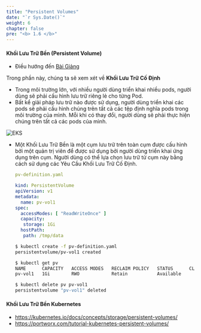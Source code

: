 ```yaml
---
title: "Persistent Volumes"
date: "`r Sys.Date()`"
weight: 6
chapter: false
pre: "<b> 1.6 </b>"
---
```


#### Khối Lưu Trữ Bền (Persistent Volume)

  - Điều hướng đến [Bài Giảng](https://kodekloud.com/topic/persistent-volumes-4/)

Trong phần này, chúng ta sẽ xem xét về **Khối Lưu Trữ Cố Định**

- Trong môi trường lớn, với nhiều người dùng triển khai nhiều pods, người dùng sẽ phải cấu hình lưu trữ riêng lẻ cho từng Pod.
- Bất kể giải pháp lưu trữ nào được sử dụng, người dùng triển khai các pods sẽ phải cấu hình chúng trên tất cả các tệp định nghĩa pods trong môi trường của mình. Mỗi khi có thay đổi, người dùng sẽ phải thực hiện chúng trên tất cả các pods của mình.

![EKS](/images/0005/00016.png?featherlight=false&width=90pc)

- Một Khối Lưu Trữ Bền là một cụm lưu trữ trên toàn cụm được cấu hình bởi một quản trị viên để được sử dụng bởi người dùng triển khai ứng dụng trên cụm. Người dùng có thể lựa chọn lưu trữ từ cụm này bằng cách sử dụng các Yêu Cầu Khối Lưu Trữ Cố Định.

  ```yaml
  pv-definition.yaml
  
  kind: PersistentVolume
  apiVersion: v1
  metadata:
    name: pv-vol1
  spec:
    accessModes: [ "ReadWriteOnce" ]
    capacity:
     storage: 1Gi
    hostPath:
     path: /tmp/data
  ```

  ```bash
  $ kubectl create -f pv-definition.yaml
  persistentvolume/pv-vol1 created

  $ kubectl get pv
  NAME      CAPACITY   ACCESS MODES   RECLAIM POLICY   STATUS      CLAIM   STORAGECLASS   REASON   AGE
  pv-vol1   1Gi        RWO            Retain           Available                                   3min
  
  $ kubectl delete pv pv-vol1
  persistentvolume "pv-vol1" deleted
  ```

#### Khối Lưu Trữ Bền Kubernetes

- https://kubernetes.io/docs/concepts/storage/persistent-volumes/
- https://portworx.com/tutorial-kubernetes-persistent-volumes/